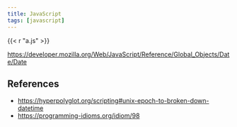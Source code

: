 ```yaml
---
title: JavaScript
tags: [javascript]
---
```


{{< r "a.js" >}}

<https://developer.mozilla.org/Web/JavaScript/Reference/Global_Objects/Date/Date>

## References

- <https://hyperpolyglot.org/scripting#unix-epoch-to-broken-down-datetime>
- <https://programming-idioms.org/idiom/98>
